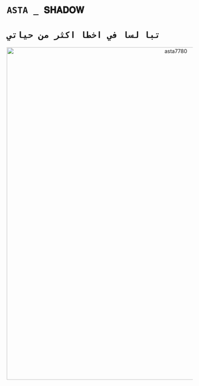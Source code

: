 # `ASTA _ 𝐒𝐇𝐀𝐃𝐎𝐖` 

# `تبا لسا في اخطا اكثر من حياتي` 
<p align="center">
<img src="https://telegra.ph/file/274d9b0ac4baf92a95c15.png" alt="asta7780" width="900"/>
</p>
